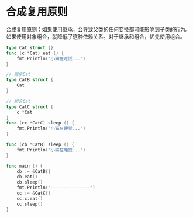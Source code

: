 # 合成复用原则

合成复用原则：如果使用继承，会导致父类的任何变换都可能影响到子类的行为。如果使用对象组合，就降低了这种依赖关系。对于继承和组合，优先使用组合。

```go
type Cat struct {}
func (c *Cat) eat () {
	fmt.Println("小猫在吃饭...")
}

// 继承Cat
type CatB struct {
	Cat
}

// 组合Cat
type CatC struct {
	c *Cat
}
func (cc *CatC) sleep () {
	fmt.Println("小猫在睡觉...")
}

func (cb *CatB) sleep () {
	fmt.Println("小猫在睡觉...")
}

func main () {
	cb := &CatB{}
	cb.eat()
	cb.sleep()
	fmt.Println("---------------")
	cc := &CatC{}
	cc.c.eat()
	cc.sleep()
}
```

